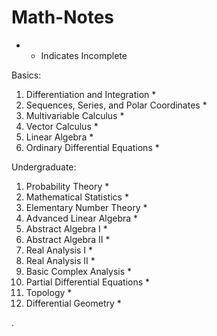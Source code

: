 # Math-Notes


* - Indicates Incomplete


Basics:
1. Differentiation and Integration *
2. Sequences, Series, and Polar Coordinates *
3. Multivariable Calculus *
4. Vector Calculus *
5. Linear Algebra *
6. Ordinary Differential Equations *

Undergraduate:
1. Probability Theory *
2. Mathematical Statistics *
3. Elementary Number Theory *
4. Advanced Linear Algebra *
5. Abstract Algebra I *
6. Abstract Algebra II *
7. Real Analysis I *
8. Real Analysis II *
9. Basic Complex Analysis *
10. Partial Differential Equations *
11. Topology *
12. Differential Geometry *






   











       

    
  .   














